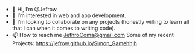 - 👋 Hi, I’m @Jefrow
- 👀 I’m interested in web and app development.
- 💞️ I’m looking to collaborate on any projects (honestly willing to learn all that I can when it comes to writing code). 
- 📫 How to reach me JethroComa@gmail.com 
Some of my recent Projects:
https://jefrow.github.io/Simon_Gamehhjh
